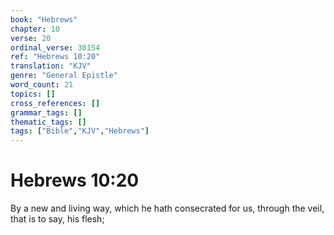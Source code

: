 ```yaml
---
book: "Hebrews"
chapter: 10
verse: 20
ordinal_verse: 30154
ref: "Hebrews 10:20"
translation: "KJV"
genre: "General Epistle"
word_count: 21
topics: []
cross_references: []
grammar_tags: []
thematic_tags: []
tags: ["Bible","KJV","Hebrews"]
---
```


# Hebrews 10:20

By a new and living way, which he hath consecrated for us, through the veil, that is to say, his flesh;

